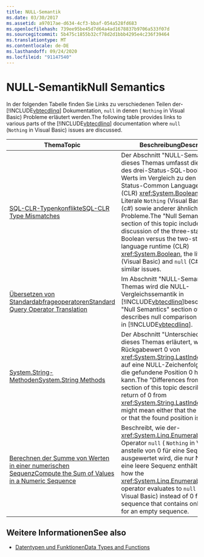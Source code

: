 ```yaml
---
title: NULL-Semantik
ms.date: 03/30/2017
ms.assetid: a97017ae-d634-4cf3-bbaf-054a528fd683
ms.openlocfilehash: 739ee95be45d7d64a4ad1678837b9706a533f07d
ms.sourcegitcommit: 5b475c1855b32cf78d2d1bbb4295e4c236f39464
ms.translationtype: MT
ms.contentlocale: de-DE
ms.lasthandoff: 09/24/2020
ms.locfileid: "91147540"
---
```

# <a name="null-semantics"></a><span data-ttu-id="50763-102">NULL-Semantik</span><span class="sxs-lookup"><span data-stu-id="50763-102">Null Semantics</span></span>

<span data-ttu-id="50763-103">In der folgenden Tabelle finden Sie Links zu verschiedenen Teilen der- [!INCLUDE[vbtecdlinq](../../../../../../includes/vbtecdlinq-md.md)] Dokumentation, `null` in denen ( `Nothing` in Visual Basic) Probleme erläutert werden.</span><span class="sxs-lookup"><span data-stu-id="50763-103">The following table provides links to various parts of the [!INCLUDE[vbtecdlinq](../../../../../../includes/vbtecdlinq-md.md)] documentation where `null` (`Nothing` in Visual Basic) issues are discussed.</span></span>  
  
|<span data-ttu-id="50763-104">Thema</span><span class="sxs-lookup"><span data-stu-id="50763-104">Topic</span></span>|<span data-ttu-id="50763-105">Beschreibung</span><span class="sxs-lookup"><span data-stu-id="50763-105">Description</span></span>|  
|-----------|-----------------|  
|[<span data-ttu-id="50763-106">SQL-CLR-Typenkonflikte</span><span class="sxs-lookup"><span data-stu-id="50763-106">SQL-CLR Type Mismatches</span></span>](sql-clr-type-mismatches.md)|<span data-ttu-id="50763-107">Der Abschnitt "NULL-Semantik" dieses Themas umfasst die Erörterung des drei-Status-SQL-booleschen Werts im Vergleich zu den zwei-Status-Common Language Runtime (CLR) <xref:System.Boolean> , der Literale `Nothing` (Visual Basic) und `null` (c#) sowie anderer ähnlicher Probleme.</span><span class="sxs-lookup"><span data-stu-id="50763-107">The "Null Semantics" section of this topic includes discussion of the three-state SQL Boolean versus the two-state common language runtime (CLR) <xref:System.Boolean>, the literal `Nothing` (Visual Basic) and `null` (C#), and other similar issues.</span></span>|  
|[<span data-ttu-id="50763-108">Übersetzen von Standardabfrageoperatoren</span><span class="sxs-lookup"><span data-stu-id="50763-108">Standard Query Operator Translation</span></span>](standard-query-operator-translation.md)|<span data-ttu-id="50763-109">Im Abschnitt "NULL-Semantik" dieses Themas wird die NULL-Vergleichssemantik in [!INCLUDE[vbtecdlinq](../../../../../../includes/vbtecdlinq-md.md)]beschrieben.</span><span class="sxs-lookup"><span data-stu-id="50763-109">The "Null Semantics" section of this topic describes null comparison semantics in [!INCLUDE[vbtecdlinq](../../../../../../includes/vbtecdlinq-md.md)].</span></span>|  
|[<span data-ttu-id="50763-110">System.String-Methoden</span><span class="sxs-lookup"><span data-stu-id="50763-110">System.String Methods</span></span>](system-string-methods.md)|<span data-ttu-id="50763-111">Der Abschnitt "Unterschiede zu .NET" dieses Themas erläutert, warum der Rückgabewert 0 von <xref:System.String.LastIndexOf%2A> auf eine NULL-Zeichenfolge oder auf die gefundene Position 0 hinweisen kann.</span><span class="sxs-lookup"><span data-stu-id="50763-111">The "Differences from .NET" section of this topic describes how a return of 0 from <xref:System.String.LastIndexOf%2A> might mean either that the string is null or that the found position is 0.</span></span>|  
|[<span data-ttu-id="50763-112">Berechnen der Summe von Werten in einer numerischen Sequenz</span><span class="sxs-lookup"><span data-stu-id="50763-112">Compute the Sum of Values in a Numeric Sequence</span></span>](compute-the-sum-of-values-in-a-numeric-sequence.md)|<span data-ttu-id="50763-113">Beschreibt, wie der- <xref:System.Linq.Enumerable.Sum%2A> Operator `null` ( `Nothing` in Visual Basic) anstelle von 0 für eine Sequenz ausgewertet wird, die nur Nullen oder eine leere Sequenz enthält.</span><span class="sxs-lookup"><span data-stu-id="50763-113">Describes how the <xref:System.Linq.Enumerable.Sum%2A> operator evaluates to `null` (`Nothing` in Visual Basic) instead of 0 for a sequence that contains only nulls or for an empty sequence.</span></span>|  
  
## <a name="see-also"></a><span data-ttu-id="50763-114">Weitere Informationen</span><span class="sxs-lookup"><span data-stu-id="50763-114">See also</span></span>

- [<span data-ttu-id="50763-115">Datentypen und Funktionen</span><span class="sxs-lookup"><span data-stu-id="50763-115">Data Types and Functions</span></span>](data-types-and-functions.md)
